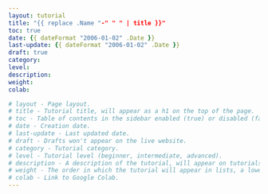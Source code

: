 ```yaml
---
layout: tutorial
title: "{{ replace .Name "-" " " | title }}"
toc: true
date: {{ dateFormat "2006-01-02" .Date }}
last-update: {{ dateFormat "2006-01-02" .Date }}
draft: true
category: 
level: 
description: 
weight:
colab:

# layout - Page layout.
# title - Tutorial title, will appear as a h1 on the top of the page.
# toc - Table of contents in the sidebar enabled (true) or disabled (false).
# date - Creation date.
# last-update - Last updated date.
# draft - Drafts won't appear on the live website.
# category - Tutorial category.
# level - Tutorial level (beginner, intermediate, advanced).
# description - A description of the tutorial, will appear on tutorials listing, and used in Open Graph meta tags.
# weight - The order in which the tutorial will appear in lists, a lower weight will appear before a higher weight.
# colab - Link to Google Colab.
---
```


<!-- Content here -->
